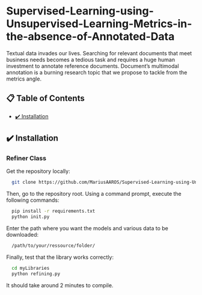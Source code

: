 # Supervised-Learning-using-Unsupervised-Learning-Metrics-in-the-absence-of-Annotated-Data

Textual data invades our lives. Searching for relevant documents that meet business needs becomes a tedious task and requires a huge human investment to annotate reference documents. Document’s multimodal annotation is a burning research topic that we propose to tackle from the metrics angle.

## 📋 Table of Contents

- [✔️ Installation](#-installation)

## ✔️ Installation

### Refiner Class

Get the repository locally: 
```sh
  git clone https://github.com/MariusAAROS/Supervised-Learning-using-Unsupervised-Learning-Metrics-in-the-absence-of-Annotated-Data.git
```
Then, go to the repository root. Using a command prompt, execute the following commands: 
```sh
  pip install -r requirements.txt
  python init.py
```
Enter the path where you want the models and various data to be downloaded: 
```sh
  /path/to/your/ressource/folder/
```
Finally, test that the library works correctly: 
```sh
  cd myLibraries
  python refining.py
```
It should take around 2 minutes to compile.
